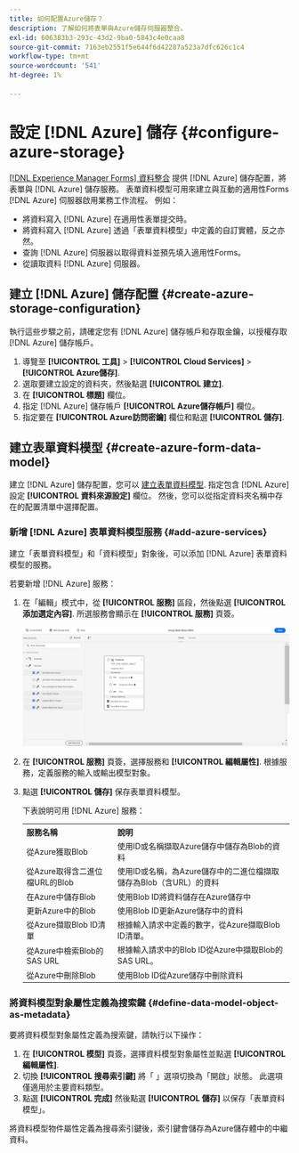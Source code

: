 ```yaml
---
title: 如何配置Azure儲存？
description: 了解如何將表單與Azure儲存伺服器整合。
exl-id: 606383b3-293c-43d2-9ba0-5843c4e0caa8
source-git-commit: 7163eb2551f5e644f6d42287a523a7dfc626c1c4
workflow-type: tm+mt
source-wordcount: '541'
ht-degree: 1%

---
```


# 設定 [!DNL Azure] 儲存 {#configure-azure-storage}

[[!DNL Experience Manager Forms] 資料整合](data-integration.md) 提供 [!DNL Azure] 儲存配置，將表單與 [!DNL Azure] 儲存服務。 表單資料模型可用來建立與互動的適用性Forms [!DNL Azure] 伺服器啟用業務工作流程。 例如：

* 將資料寫入 [!DNL Azure] 在適用性表單提交時。
* 將資料寫入 [!DNL Azure] 透過「表單資料模型」中定義的自訂實體，反之亦然。
* 查詢 [!DNL Azure] 伺服器以取得資料並預先填入適用性Forms。
* 從讀取資料 [!DNL Azure] 伺服器。

## 建立 [!DNL Azure] 儲存配置 {#create-azure-storage-configuration}

執行這些步驟之前，請確定您有 [!DNL Azure] 儲存帳戶和存取金鑰，以授權存取 [!DNL Azure] 儲存帳戶。

1. 導覽至 **[!UICONTROL 工具]** > **[!UICONTROL Cloud Services]** > **[!UICONTROL Azure儲存]**.
1. 選取要建立設定的資料夾，然後點選 **[!UICONTROL 建立]**.
1. 在 **[!UICONTROL 標題]** 欄位。
1. 指定 [!DNL Azure] 儲存帳戶 **[!UICONTROL Azure儲存帳戶]** 欄位。
1. 指定要在 **[!UICONTROL Azure訪問密鑰]** 欄位和點選 **[!UICONTROL 儲存]**.

## 建立表單資料模型 {#create-azure-form-data-model}

建立 [!DNL Azure] 儲存配置，您可以 [建立表單資料模型](create-form-data-models.md). 指定包含 [!DNL Azure] 設定 **[!UICONTROL 資料來源設定]** 欄位。 然後，您可以從指定資料夾名稱中存在的配置清單中選擇配置。

### 新增 [!DNL Azure] 表單資料模型服務 {#add-azure-services}

建立「表單資料模型」和「資料模型」對象後，可以添加 [!DNL Azure] 表單資料模型的服務。

若要新增 [!DNL Azure] 服務：

1. 在「編輯」模式中，從 **[!UICONTROL 服務]** 區段，然後點選 **[!UICONTROL 添加選定內容]**. 所選服務會顯示在 **[!UICONTROL 服務]** 頁簽。

   ![添加所選服務](assets/select-services.png)

1. 在 **[!UICONTROL 服務]** 頁簽，選擇服務和 **[!UICONTROL 編輯屬性]**. 根據服務，定義服務的輸入或輸出模型對象。

1. 點選 **[!UICONTROL 儲存]** 保存表單資料模型。

   下表說明可用 [!DNL Azure] 服務：

   <table>
    <tbody>
     <tr>
      <th><strong>服務名稱</strong></th>
      <th><strong>說明</strong></th>
     </tr>
     <tr>
      <td>從Azure獲取Blob</td>
      <td>使用ID或名稱擷取Azure儲存中儲存為Blob的資料</td>
     </tr>
     <tr>
      <td>從Azure取得含二進位檔URL的Blob</td>
      <td>使用ID或名稱，為Azure儲存中的二進位檔擷取儲存為Blob（含URL）的資料</td>
     </tr>
     <tr>
      <td>在Azure中儲存Blob</td>
      <td>使用Blob ID將資料儲存在Azure儲存中</td>
     </tr>
     <tr>
      <td>更新Azure中的Blob</td>
      <td>使用Blob ID更新Azure儲存中的資料</td>
     </tr>
     <tr>
      <td>從Azure擷取Blob ID清單</td>
      <td>根據輸入請求中定義的數字，從Azure擷取Blob ID清單。</td>
     </tr>
     <tr>
      <td>從Azure中檢索Blob的SAS URL</td>
      <td>根據輸入請求中的Blob ID從Azure中擷取Blob的SAS URL。</td>
     </tr>
     <tr>
      <td>從Azure中刪除Blob</td>
      <td>使用Blob ID從Azure儲存中刪除資料</td>
     </tr>
    </tbody>
   </table>

### 將資料模型對象屬性定義為搜索鍵 {#define-data-model-object-as-metadata}

要將資料模型對象屬性定義為搜索鍵，請執行以下操作：

1. 在 **[!UICONTROL 模型]** 頁簽，選擇資料模型對象屬性並點選 **[!UICONTROL 編輯屬性]**.
1. 切換 **[!UICONTROL 搜尋索引鍵]** 將「 」選項切換為「開啟」狀態。 此選項僅適用於主要資料類型。
1. 點選 **[!UICONTROL 完成]** 然後點選 **[!UICONTROL 儲存]** 以保存「表單資料模型」。

將資料模型物件屬性定義為搜尋索引鍵後，索引鍵會儲存為Azure儲存體中的中繼資料。
